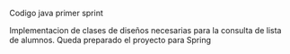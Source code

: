 Codigo java primer sprint

Implementacion de clases de diseños necesarias para la consulta de lista de alumnos.
Queda preparado el proyecto para Spring
